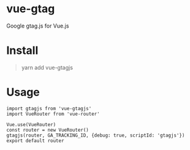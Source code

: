 # vue-gtag

Google gtag.js for Vue.js

Install
====
> yarn add vue-gtagjs

Usage
====

```
import gtagjs from 'vue-gtagjs'
import VueRouter from 'vue-router'

Vue.use(VueRouter)
const router = new VueRouter()
gtagjs(router, GA_TRACKING_ID, {debug: true, scriptId: 'gtagjs'})
export default router
```